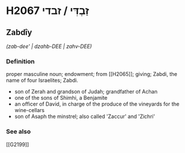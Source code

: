 # H2067 זַבְדִּי / זבדי

## Zabdîy

_(zab-dee' | dzahb-DEE | zahv-DEE)_

### Definition

proper masculine noun; endowment; from [[H2065]]; giving; Zabdi, the name of four Israelites; Zabdi.

- son of Zerah and grandson of Judah; grandfather of Achan
- one of the sons of Shimhi, a Benjamite
- an officer of David, in charge of the produce of the vineyards for the wine-cellars
- son of Asaph the minstrel; also called 'Zaccur' and 'Zichri'
### See also

[[G2199]]

